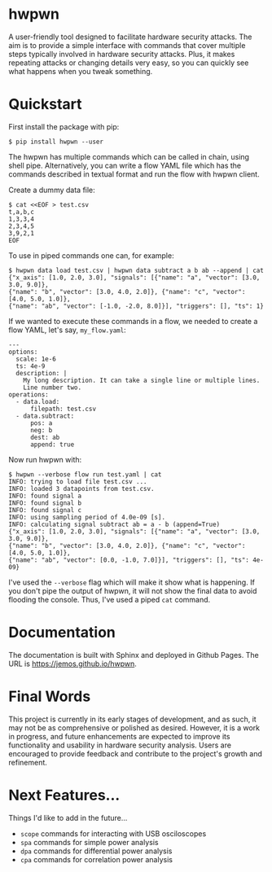 # hwpwn

A user-friendly tool designed to facilitate hardware security attacks. The aim is to provide a simple interface with 
commands that cover multiple steps typically involved in hardware security attacks. Plus, it makes repeating attacks 
or changing details very easy, so you can quickly see what happens when you tweak something.

# Quickstart

First install the package with pip:

    $ pip install hwpwn --user

The hwpwn has multiple commands which can be called in chain, using shell pipe. Alternatively, you can write a flow
YAML file which has the commands described in textual format and run the flow with hwpwn client.

Create a dummy data file:

    $ cat <<EOF > test.csv
    t,a,b,c
    1,3,3,4
    2,3,4,5
    3,9,2,1
    EOF

To use in piped commands one can, for example:

    $ hwpwn data load test.csv | hwpwn data subtract a b ab --append | cat
    {"x_axis": [1.0, 2.0, 3.0], "signals": [{"name": "a", "vector": [3.0, 3.0, 9.0]},
    {"name": "b", "vector": [3.0, 4.0, 2.0]}, {"name": "c", "vector": [4.0, 5.0, 1.0]},
    {"name": "ab", "vector": [-1.0, -2.0, 8.0]}], "triggers": [], "ts": 1}

If we wanted to execute these commands in a flow, we needed to create a flow YAML, let's say, `my_flow.yaml`:

    ---
    options:
      scale: 1e-6
      ts: 4e-9
      description: |
        My long description. It can take a single line or multiple lines.
        Line number two.
    operations:
      - data.load:
          filepath: test.csv
      - data.subtract:
          pos: a
          neg: b
          dest: ab
          append: true

Now run hwpwn with:

    $ hwpwn --verbose flow run test.yaml | cat
    INFO: trying to load file test.csv ...
    INFO: loaded 3 datapoints from test.csv.
    INFO: found signal a
    INFO: found signal b
    INFO: found signal c
    INFO: using sampling period of 4.0e-09 [s].
    INFO: calculating signal subtract ab = a - b (append=True)
    {"x_axis": [1.0, 2.0, 3.0], "signals": [{"name": "a", "vector": [3.0, 3.0, 9.0]}, 
    {"name": "b", "vector": [3.0, 4.0, 2.0]}, {"name": "c", "vector": [4.0, 5.0, 1.0]}, 
    {"name": "ab", "vector": [0.0, -1.0, 7.0]}], "triggers": [], "ts": 4e-09}

I've used the `--verbose` flag which will make it show what is happening. If you don't pipe the output of hwpwn,
it will not show the final data to avoid flooding the console. Thus, I've used a piped `cat` command.

# Documentation

The documentation is built with Sphinx and deployed in Github Pages. The URL is https://jemos.github.io/hwpwn. 

# Final Words

This project is currently in its early stages of development, and as such, it may not be as comprehensive or
polished as desired. However, it is a work in progress, and future enhancements are expected to improve
its functionality and usability in hardware security analysis. Users are encouraged to provide feedback
and contribute to the project's growth and refinement.

# Next Features...

Things I'd like to add in the future...

  * `scope` commands for interacting with USB osciloscopes
  * `spa` commands for simple power analysis
  * `dpa` commands for differential power analysis
  * `cpa` commands for correlation power analysis

